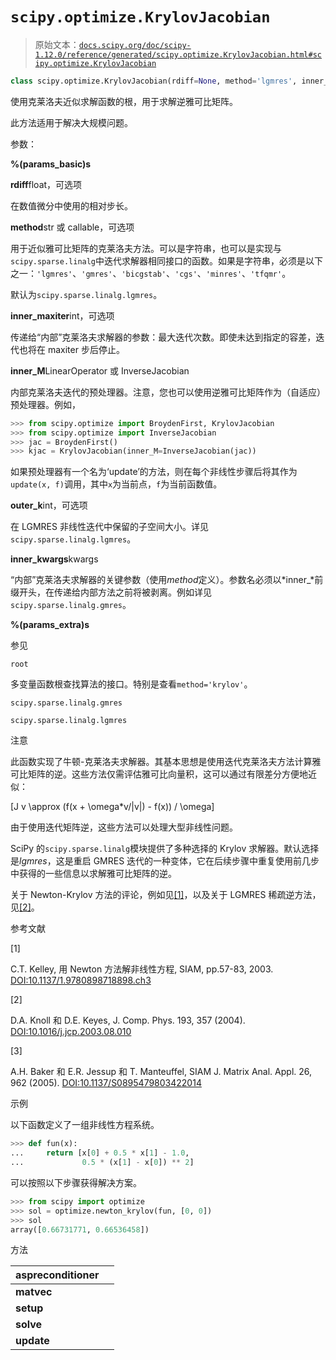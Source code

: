 # `scipy.optimize.KrylovJacobian`

> 原始文本：[`docs.scipy.org/doc/scipy-1.12.0/reference/generated/scipy.optimize.KrylovJacobian.html#scipy.optimize.KrylovJacobian`](https://docs.scipy.org/doc/scipy-1.12.0/reference/generated/scipy.optimize.KrylovJacobian.html#scipy.optimize.KrylovJacobian)

```py
class scipy.optimize.KrylovJacobian(rdiff=None, method='lgmres', inner_maxiter=20, inner_M=None, outer_k=10, **kw)
```

使用克莱洛夫近似求解函数的根，用于求解逆雅可比矩阵。

此方法适用于解决大规模问题。

参数：

**%(params_basic)s**

**rdiff**float，可选项

在数值微分中使用的相对步长。

**method**str 或 callable，可选项

用于近似雅可比矩阵的克莱洛夫方法。可以是字符串，也可以是实现与`scipy.sparse.linalg`中迭代求解器相同接口的函数。如果是字符串，必须是以下之一：`'lgmres'`、`'gmres'`、`'bicgstab'`、`'cgs'`、`'minres'`、`'tfqmr'`。

默认为`scipy.sparse.linalg.lgmres`。

**inner_maxiter**int，可选项

传递给“内部”克莱洛夫求解器的参数：最大迭代次数。即使未达到指定的容差，迭代也将在 maxiter 步后停止。

**inner_M**LinearOperator 或 InverseJacobian

内部克莱洛夫迭代的预处理器。注意，您也可以使用逆雅可比矩阵作为（自适应）预处理器。例如，

```py
>>> from scipy.optimize import BroydenFirst, KrylovJacobian
>>> from scipy.optimize import InverseJacobian
>>> jac = BroydenFirst()
>>> kjac = KrylovJacobian(inner_M=InverseJacobian(jac)) 
```

如果预处理器有一个名为‘update’的方法，则在每个非线性步骤后将其作为`update(x, f)`调用，其中`x`为当前点，`f`为当前函数值。

**outer_k**int，可选项

在 LGMRES 非线性迭代中保留的子空间大小。详见`scipy.sparse.linalg.lgmres`。

**inner_kwargs**kwargs

“内部”克莱洛夫求解器的关键参数（使用*method*定义）。参数名必须以*inner_*前缀开头，在传递给内部方法之前将被剥离。例如详见`scipy.sparse.linalg.gmres`。

**%(params_extra)s**

参见

`root`

多变量函数根查找算法的接口。特别是查看`method='krylov'`。

`scipy.sparse.linalg.gmres`

`scipy.sparse.linalg.lgmres`

注意

此函数实现了牛顿-克莱洛夫求解器。其基本思想是使用迭代克莱洛夫方法计算雅可比矩阵的逆。这些方法仅需评估雅可比向量积，这可以通过有限差分方便地近似：

\[J v \approx (f(x + \omega*v/|v|) - f(x)) / \omega\]

由于使用迭代矩阵逆，这些方法可以处理大型非线性问题。

SciPy 的`scipy.sparse.linalg`模块提供了多种选择的 Krylov 求解器。默认选择是*lgmres*，这是重启 GMRES 迭代的一种变体，它在后续步骤中重复使用前几步中获得的一些信息以求解雅可比矩阵的逆。

关于 Newton-Krylov 方法的评论，例如见[[1]](#rc692ea2c2459-1)，以及关于 LGMRES 稀疏逆方法，见[[2]](#rc692ea2c2459-2)。

参考文献

[1]

C.T. Kelley, 用 Newton 方法解非线性方程, SIAM, pp.57-83, 2003. [DOI:10.1137/1.9780898718898.ch3](https://doi.org/10.1137/1.9780898718898.ch3)

[2]

D.A. Knoll 和 D.E. Keyes, J. Comp. Phys. 193, 357 (2004). [DOI:10.1016/j.jcp.2003.08.010](https://doi.org/10.1016/j.jcp.2003.08.010)

[3]

A.H. Baker 和 E.R. Jessup 和 T. Manteuffel, SIAM J. Matrix Anal. Appl. 26, 962 (2005). [DOI:10.1137/S0895479803422014](https://doi.org/10.1137/S0895479803422014)

示例

以下函数定义了一组非线性方程系统。

```py
>>> def fun(x):
...     return [x[0] + 0.5 * x[1] - 1.0,
...             0.5 * (x[1] - x[0]) ** 2] 
```

可以按照以下步骤获得解决方案。

```py
>>> from scipy import optimize
>>> sol = optimize.newton_krylov(fun, [0, 0])
>>> sol
array([0.66731771, 0.66536458]) 
```

方法

| **aspreconditioner** |  |
| --- | --- |
| **matvec** |  |
| **setup** |  |
| **solve** |  |
| **update** |  |
